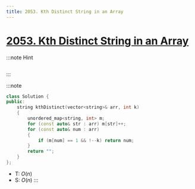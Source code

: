 ```yaml
---
title: 2053. Kth Distinct String in an Array
---
```


# [2053\. Kth Distinct String in an Array](https://leetcode.com/problems/kth-distinct-string-in-an-array/)

:::note Hint
```cpp

```
:::

:::note
```cpp
class Solution {
public:
    string kthDistinct(vector<string>& arr, int k)
    {
        unordered_map<string, int> m;
        for (const auto& str : arr) m[str]++;
        for (const auto& num : arr)
        {
            if (m[num] == 1 && !--k) return num;
        }
        return "";
    }
};
```
- T: $O(n)$
- S: $O(n)$
:::
